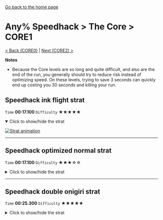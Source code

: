 [Go back to the home page](https://github.com/Doublevil/scbspeedrun)

# Any% Speedhack > The Core > CORE1

[< Back (CORE0)](https://github.com/Doublevil/scbspeedrun/blob/main/levels/any_sh/CORE/CORE0.md) | [Next (CORE2) >](https://github.com/Doublevil/scbspeedrun/blob/main/levels/any_sh/CORE/CORE2.md)

**Notes**
- Because the Core levels are so long and quite difficult, and also are the end of the run, you generally should try to reduce risk instead of optimizing speed. On these levels, trying to save 3 seconds can quickly end up costing you 30 seconds and killing your run.

## Speedhack ink flight strat

`Time` **00:17.100** `Difficulty` ★★★★★
<details open>
  <summary>Click to show/hide the strat</summary>

  [![Strat animation](https://github.com/Doublevil/scbspeedrun/blob/main/media/levels/CORE/CORE1_S_InkStrat.webp)](https://github.com/Doublevil/scbspeedrun/blob/main/media/levels/CORE/CORE1_S_InkStrat.mp4?raw=true)
</details>

---
## Speedhack optimized normal strat

`Time` **00:17.100** `Difficulty` ★★★☆☆
<details>
  <summary>Click to show/hide the strat</summary>

  [![Strat animation](https://github.com/Doublevil/scbspeedrun/blob/main/media/levels/CORE/CORE1_S_OptimizedStrat.webp)](https://github.com/Doublevil/scbspeedrun/blob/main/media/levels/CORE/CORE1_S_OptimizedStrat.mp4?raw=true)
</details>

---
## Speedhack double onigiri strat

`Time` **00:25.300** `Difficulty` ★★★★★
<details>
  <summary>Click to show/hide the strat</summary>

  [![Strat animation](https://github.com/Doublevil/scbspeedrun/blob/main/media/levels/CORE/CORE1_S_DoubleOnigiri.webp)](https://github.com/Doublevil/scbspeedrun/blob/main/media/levels/CORE/CORE1_S_DoubleOnigiri.mp4?raw=true)

  **Notes**
  - You can use ink clipping to get some more boosts on the way, but it's very risky.
  - Speedhack makes certain jumps ridiculously hard. The hardest one is jumping from the L shaped platform, above two glitch squares. For this one, you need a little bit of horizontal momentum when you jump, but not too much. With speedhack, you have to run on the platform for no more but no less than a few frames before jumping, otherwise you will either bump into the first glitch square, or fall into the second one.
  - You can save some bad jumps by juggling the onigiri with the jump cart.
</details>
